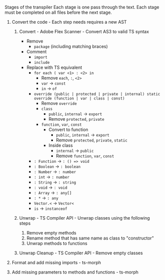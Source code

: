 
Stages of the transpiler
Each stage is one pass through the text.
Each stage must be completed on all files before the next stage.

1. Convert the code - Each step needs requires a new AST
    1. Convert - Adobe Flex Scanner - Convert AS3 to valid TS syntax
        - Remove
            - `package` (including matching braces)
        - Comment
            - `import`
            - `include`
        - Replace with TS equivalent
            - `for each ( var <1> : <2> in`
                - Remove `each`, `:`, `<2>`
                - `var` -> `const`
                - `in` -> `of`
            - `override (public | protected | private | internal) static override (function | var | class | const)`
                - Remove `override`
                - `class`
                    - `public`, `internal` -> `export`
                    - Remove `protected`, `private`
                - `function`, `var`, `const`
                    - Convert to function
                        - `public`, `internal` -> `export`
                        - Remove `protected`, `private`, `static`
                    - Inside class
                        - `internal` -> `public`
                        - Remove `function`, `var`, `const`
            - `: Function` -> `: () => void`
            - `: Boolean` -> `: boolean`
            - `: Number` -> `: number`
            - `: int` -> `: number`
            - `: String` -> `: string`
            - `: void` -> `: void`
            - `: Array` -> `: any[]`
            - `: *` -> `: any`
            - `Vector.<` -> `Vector<`
            - `is` -> ` instanceof `

    2. Unwrap - TS Compiler API - Unwrap classes using the following steps
        1. Remove empty methods
        2. Rename method that has same name as class to "constructor"
        3. Unwrap methods to functions

    3. Unwrap Cleanup - TS Compiler API - Remove empty classes

2. Format and add missing imports - ts-morph

3. Add missing parameters to methods and functions - ts-morph
